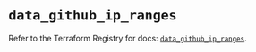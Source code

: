 # `data_github_ip_ranges`

Refer to the Terraform Registry for docs: [`data_github_ip_ranges`](https://registry.terraform.io/providers/integrations/github/6.7.5/docs/data-sources/ip_ranges).
